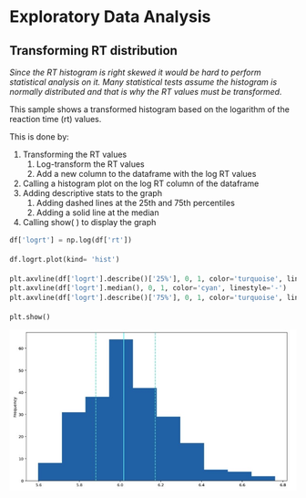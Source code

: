 # Exploratory Data Analysis
## Transforming RT distribution
*Since the RT histogram is right skewed it would be hard to perform statistical analysis on it. Many statistical tests assume the histogram is normally distributed and that is why the RT values must be transformed.*

This sample shows a transformed histogram based on the logarithm of the reaction time (rt) values. 

This is done by:

1) Transforming the RT values
    1. Log-transform the RT values
    2. Add a new column to the dataframe with the log RT values
2) Calling a histogram plot on the log RT column of the dataframe
3) Adding descriptive stats to the graph
    1. Adding dashed lines at the 25th and 75th percentiles
    2. Adding a solid line at the median
4) Calling show( ) to display the graph

```python
df['logrt'] = np.log(df['rt'])

df.logrt.plot(kind= 'hist')

plt.axvline(df['logrt'].describe()['25%'], 0, 1, color='turquoise', linestyle='--')
plt.axvline(df['logrt'].median(), 0, 1, color='cyan', linestyle='-')
plt.axvline(df['logrt'].describe()['75%'], 0, 1, color='turquoise', linestyle='--')

plt.show()
```

![](hist2.jpeg)
